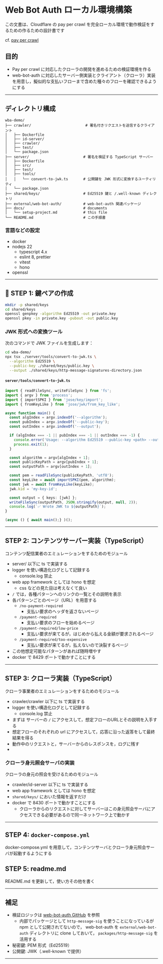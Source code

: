 # Web Bot Auth ローカル環境構築

この文書は、Cloudflare の pay per crawl を完全ローカル環境で動作検証をするための作るための設計書です

cf. [pay per crawl](https://blog.cloudflare.com/introducing-pay-per-crawl/)

## 目的

- Pay per crawl に対応したクローラの開発を進めるための検証環境を作る
- web-bot-auth に対応したサーバー側実装とクライアント（クローラ）実装を用意し，擬似的な支払いフローまで含めた種々のフローを確認できるようにする

---

## ディレクトリ構成

```plain
wba-demo/
├── crawler/                         # 署名付きリクエストを送信するクライアント
│   ├── Dockerfile
│   ├── id-server/
│   ├── crawler/
│   ├── test/
│   └── package.json
├── server/                         # 署名を検証する TypeScript サーバー
│   ├── Dockerfile
│   ├── src/
│   ├── test/
│   ├── tools/
│   │   └── convert-to-jwk.ts       # 公開鍵を JWK 形式に変換するユーティリティ
│   └── package.json
├── shared/keys/                    # Ed25519 鍵と /.well-known ディレクトリ
├── external/web-bot-auth/          # web-bot-auth 関連パッケージ
├── docs/                           # documents
│   └── setup-project.md            # this file
└── README.md                       # この手順書
```

### 言語などの設定

- docker
- nodejs 22
  - typescript 4.x
  - eslint 8, prettier
  - vitest
  - hono
- openssl

---

## 🔑 STEP 1: 鍵ペアの作成

```bash
mkdir -p shared/keys
cd shared/keys
openssl genpkey -algorithm Ed25519 -out private.key
openssl pkey -in private.key -pubout -out public.key
```

### JWK 形式への変換ツール

次のコマンドで JWK ファイルを生成します：

```bash
cd wba-demo/
npx tsx ./server/tools/convert-to-jwk.ts \
  --algorithm Ed25519 \
  --public-key ./shared/keys/public.key \
  --output ./shared/keys/http-message-signatures-directory.json
```

#### `server/tools/convert-to-jwk.ts`

```ts
import { readFileSync, writeFileSync } from 'fs';
import { argv } from 'process';
import { importSPKI } from 'jose/key/import';
import { fromKeyLike } from 'jose/jwk/from_key_like';

async function main() {
  const algIndex = argv.indexOf('--algorithm');
  const pubIndex = argv.indexOf('--public-key');
  const outIndex = argv.indexOf('--output');

  if (algIndex === -1 || pubIndex === -1 || outIndex === -1) {
    console.error('Usage: --algorithm Ed25519 --public-key <path> --output <path>');
    process.exit(1);
  }

  const algorithm = argv[algIndex + 1];
  const publicKeyPath = argv[pubIndex + 1];
  const outputPath = argv[outIndex + 1];

  const pem = readFileSync(publicKeyPath, 'utf8');
  const keyLike = await importSPKI(pem, algorithm);
  const jwk = await fromKeyLike(keyLike);
  jwk.kid = 'my-key-id';

  const output = { keys: [jwk] };
  writeFileSync(outputPath, JSON.stringify(output, null, 2));
  console.log(`✅ Wrote JWK to ${outputPath}`);
}

(async () { await main();} )();
```

---

## STEP 2: コンテンツサーバー実装（TypeScript）

コンテンツ配信業者のエミュレーションをするためのモジュール

- server/ 以下に ts で実装する
- logger を使い構造化ログとして記録する
  - console.log 禁止
- web app framework としては hono を想定
  - css などの見た目は考えなくて良い
- `/` では，各種パターンへのリンクの一覧とその説明を表示
- 各パターンごとのページ（URL）を用意する
  - `/no-payment-required`
    - 支払い要求のヘッダを返さないページ
  - `/payment-required`
    - 支払い要求のフローを始めるページ
  - `/payment-required/low-price`
    - 支払い要求が来てるが，はじめから払える金額が要求されるページ
  - `/payment-required/too-expensive`
    - 支払い要求が来てるが，払えないので決裂するページ
- この他想定可能なパターンがあれば随時増やす
- docker で 8429 ポートで動かすことにする

---

## STEP 3: クローラ実装（TypeScript）

クローラ事業者のエミュレーションをするためのモジュール

- crawler/crawler 以下に ts で実装する
- logger を使い構造化ログとして記録する
  - console.log 禁止
- まずは サーバーの `/` にアクセスして，想定フローのURLとその説明を入手する
- 想定フローのそれぞれの url にアクセスして，応答に沿った返答をして最終結果を得る
- 動作中のリクエストと，サーバーからのレスポンスを，ログに残す
-

### クローラ身元照会サーバの実装

クローラの身元の照会を受けるためのモジュール

- crawler/id-server 以下に ts で実装する
- web app framework としては hono を想定
- `shared/keys/` においた情報を返すだけ
- docker で 8430 ポートで動かすことにする
  - クローラからのリクエストに対してサーバーはこの身元照会サーバにアクセスできる必要があるので同一ネットワーク上で動かす

---

## STEP 4: `docker-compose.yml`

docker-compose.yml を用意して，コンテンツサーバとクローラ身元照会サーバが起動するようにする

## STEP 5: readme.md

README.md を更新して，使い方その他を書く

---

## 補足

- 検証ロジックは [web-bot-auth GitHub](https://github.com/cloudflare/web-bot-auth) を参照
  - 内部でパッケージとして `http-message-sig` を使うことになっているが npm として公開されてないので， web-bot-auth を `external/web-bot-auth` ディレクトリに clone しておいて， `packages/http-message-sig` を活用する
- 秘密鍵: PEM 形式（Ed25519）
- 公開鍵: JWK（.well-known で提供）

---
